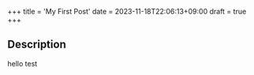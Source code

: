 +++
title = 'My First Post'
date = 2023-11-18T22:06:13+09:00
draft = true
+++

## Description

hello test
